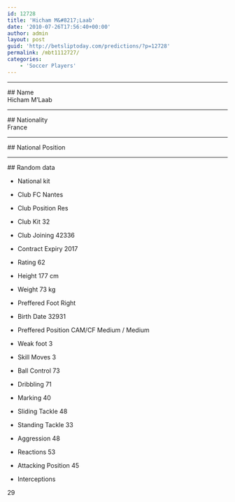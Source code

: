 ```yaml
---
id: 12728
title: 'Hicham M&#8217;Laab'
date: '2010-07-26T17:56:40+00:00'
author: admin
layout: post
guid: 'http://betsliptoday.com/predictions/?p=12728'
permalink: /mbt1112727/
categories:
    - 'Soccer Players'
---
```


- - - - - -

\## Name  
 Hicham M’Laab

- - - - - -

\## Nationality  
 France

- - - - - -

\## National Position

- - - - - -

\## Random data

- National kit
- Club
 FC Nantes

- Club Position
 Res

- Club Kit
 32

- Club Joining
 42336

- Contract Expiry
 2017

- Rating
 62

- Height
 177 cm

- Weight
 73 kg

- Preffered Foot
 Right

- Birth Date
 32931

- Preffered Position
 CAM/CF Medium / Medium

- Weak foot
 3

- Skill Moves
 3

- Ball Control
 73

- Dribbling
 71

- Marking
 40

- Sliding Tackle
 48

- Standing Tackle
 33

- Aggression
 48

- Reactions
 53

- Attacking Position
 45

- Interceptions

 29